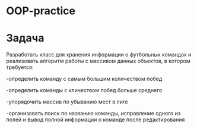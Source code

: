# OOP-practice

# Задача
Разработать класс для хранения информации о футбольных командах и реализовать алгоритм работы с массивом данных объектов,
в котором требуется:

-определить команду с самым большим количеством побед

-определить команды с кличеством побед больше среднего

-упорядочить массив по убыванию мест в лиге

-организовать поиск по названию команды, исправление одного из полей и вывод
полной информации о команде после редактирования
